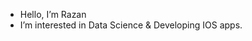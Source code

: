 - Hello, I’m Razan 
- I’m interested in Data Science & Developing IOS apps.

<!---
rakh1234/rakh1234 is a ✨ special ✨ repository because its `README.md` (this file) appears on your GitHub profile.
You can click the Preview link to take a look at your changes.
--->
